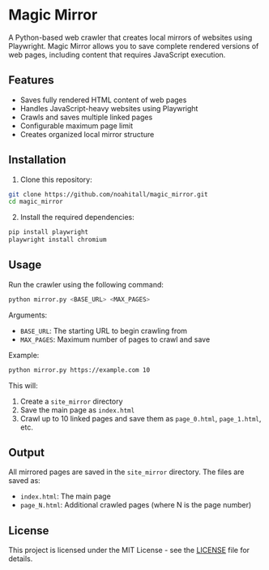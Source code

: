 # Magic Mirror

A Python-based web crawler that creates local mirrors of websites using Playwright. Magic Mirror allows you to save complete rendered versions of web pages, including content that requires JavaScript execution.

## Features

- Saves fully rendered HTML content of web pages
- Handles JavaScript-heavy websites using Playwright
- Crawls and saves multiple linked pages
- Configurable maximum page limit
- Creates organized local mirror structure

## Installation

1. Clone this repository:
```bash
git clone https://github.com/noahitall/magic_mirror.git
cd magic_mirror
```

2. Install the required dependencies:
```bash
pip install playwright
playwright install chromium
```

## Usage

Run the crawler using the following command:

```bash
python mirror.py <BASE_URL> <MAX_PAGES>
```

Arguments:
- `BASE_URL`: The starting URL to begin crawling from
- `MAX_PAGES`: Maximum number of pages to crawl and save

Example:
```bash
python mirror.py https://example.com 10
```

This will:
1. Create a `site_mirror` directory
2. Save the main page as `index.html`
3. Crawl up to 10 linked pages and save them as `page_0.html`, `page_1.html`, etc.

## Output

All mirrored pages are saved in the `site_mirror` directory. The files are saved as:
- `index.html`: The main page
- `page_N.html`: Additional crawled pages (where N is the page number)

## License

This project is licensed under the MIT License - see the [LICENSE](LICENSE) file for details. 